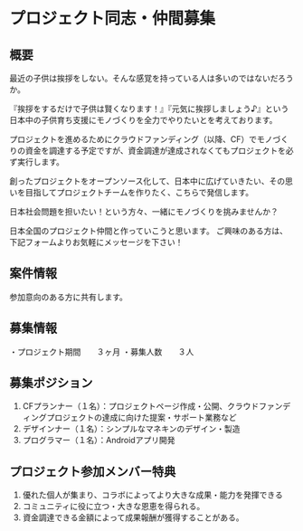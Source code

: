 # プロジェクト同志・仲間募集

## 概要

最近の子供は挨拶をしない。そんな感覚を持っている人は多いのではないだろうか。

『挨拶をするだけで子供は賢くなります！』『元気に挨拶しましょう♪』という日本中の子供育ち支援にモノづくりを全力でやりたいとを考えております。

プロジェクトを進めるためにクラウドファンディング（以降、CF）でモノづくりの資金を調達する予定ですが、資金調達が達成されなくてもプロジェクトを必ず実行します。

創ったプロジェクトをオープンソース化して、日本中に広げていきたい、その思いを目指してプロジェクトチームを作りたく、こちらで発信します。

日本社会問題を担いたい！という方々、一緒にモノづくりを挑みませんか？

日本全国のプロジェクト仲間と作っていこうと思います。
ご興味のある方は、下記フォームよりお気軽にメッセージを下さい！

## 案件情報
参加意向のある方に共有します。

## 募集情報
・プロジェクト期間　　３ヶ月
・募集人数　　３人

## 募集ポジション
1. CFプランナー（１名）：プロジェクトページ作成・公開、クラウドファンディングプロジェクトの達成に向けた提案・サポート業務など
2. デザインナー（１名）：シンプルなマネキンのデザイン・製造
3. プログラマー（１名）：Androidアプリ開発

## プロジェクト参加メンバー特典
1. 優れた個人が集まり、コラボによってより大きな成果・能力を発揮できる
2. コミュニティに役に立つ・大きな恩恵を得られる。
3. 資金調達できる金額によって成果報酬が獲得することがある。